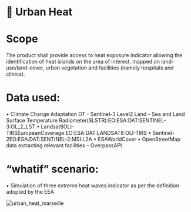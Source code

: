 # 🌇 Urban Heat

# Scope
The product shall provide access to heat exposure indicator allowing the identification of heat islands on the area of interest, mapped on land-use/land-cover, urban vegetation and facilities (namely hospitals and clinics).

# Data used:
• Climate Change Adaptation DT - Sentinel-3 Level2 Land - Sea and Land Surface Temperature Radiometer(SLSTR):EO:ESA:DAT:SENTINEL-3:OL_2_LST
• Landsat8OLI-TIRSEuropeanCoverage:EO:ESA:DAT:LANDSAT8:OLI-TIRS
• Sentinel-2EO:ESA:DAT:SENTINEL-2:MSI:L2A
• ESAWorldCover
• OpenStreetMap data extracting relevant facilities – OverpassAPI

# “whatif” scenario:
• Simulation of three extreme heat waves indicator as per the definition adopted by the EEA

![urban_heat_marseille](https://github.com/destination-earth/DestinE_ESA_UrbanSquare/assets/85285043/6ec76e74-9a57-4448-9f99-73144971ebc9)

